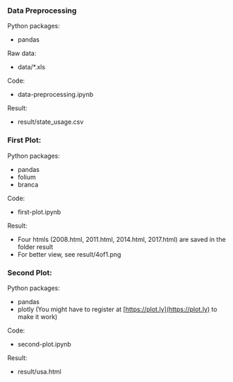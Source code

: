 ### Data Preprocessing
Python packages:
  - pandas
  
Raw data:
  - data/\*.xls
  
Code:
  - data-preprocessing.ipynb
  
Result:
  - result/state_usage.csv

### First Plot:
Python packages:
  - pandas
  - folium
  - branca
  
Code:
  - first-plot.ipynb
  
Result:
  - Four htmls (2008.html, 2011.html, 2014.html, 2017.html) are saved in the folder result
  - For better view, see result/4of1.png

### Second Plot:
Python packages:
  - pandas
  - plotly (You might have to register at [https://plot.ly](https://plot.ly) to make it work)
  
Code:
  - second-plot.ipynb
  
Result:
  - result/usa.html
